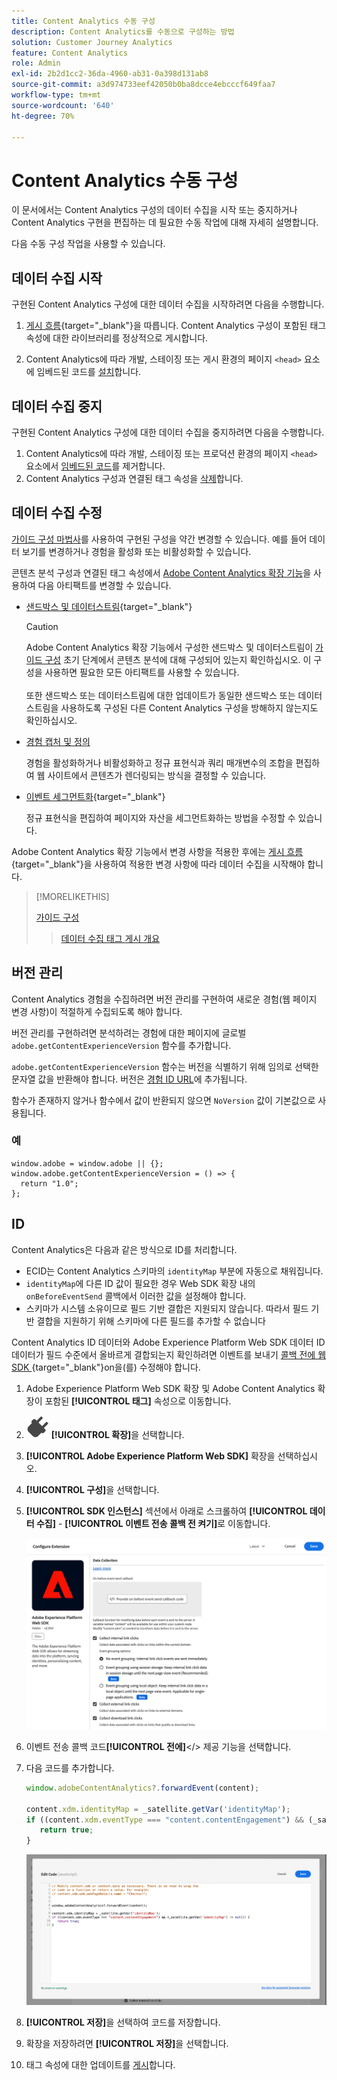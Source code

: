 ```yaml
---
title: Content Analytics 수동 구성
description: Content Analytics를 수동으로 구성하는 방법
solution: Customer Journey Analytics
feature: Content Analytics
role: Admin
exl-id: 2b2d1cc2-36da-4960-ab31-0a398d131ab8
source-git-commit: a3d974733eef42050b0ba8dcce4ebcccf649faa7
workflow-type: tm+mt
source-wordcount: '640'
ht-degree: 70%

---
```


# Content Analytics 수동 구성

이 문서에서는 Content Analytics 구성의 데이터 수집을 시작 또는 중지하거나 Content Analytics 구현을 편집하는 데 필요한 수동 작업에 대해 자세히 설명합니다.

다음 수동 구성 작업을 사용할 수 있습니다.

## 데이터 수집 시작

구현된 Content Analytics 구성에 대한 데이터 수집을 시작하려면 다음을 수행합니다.

1. [게시 흐름](https://experienceleague.adobe.com/ko/docs/experience-platform/tags/publish/overview){target="_blank"}을 따릅니다. Content Analytics 구성이 포함된 태그 속성에 대한 라이브러리를 정상적으로 게시합니다.

1. Content Analytics에 따라 개발, 스테이징 또는 게시 환경의 페이지 `<head>` 요소에 임베드된 코드를 [설치](https://experienceleague.adobe.com/ko/docs/experience-platform/tags/publish/environments/environments#installation)합니다.


## 데이터 수집 중지

구현된 Content Analytics 구성에 대한 데이터 수집을 중지하려면 다음을 수행합니다.

1. Content Analytics에 따라 개발, 스테이징 또는 프로덕션 환경의 페이지 `<head>` 요소에서 [임베드된 코드](https://experienceleague.adobe.com/ko/docs/experience-platform/tags/publish/environments/environments)를 제거합니다.
1. Content Analytics 구성과 연결된 태그 속성을 [삭제](https://experienceleague.adobe.com/ko/docs/experience-platform/tags/publish/overview)합니다.



## 데이터 수집 수정

[가이드 구성 마법사](guided.md)를 사용하여 구현된 구성을 약간 변경할 수 있습니다. 예를 들어 데이터 보기를 변경하거나 경험을 활성화 또는 비활성화할 수 있습니다.

콘텐츠 분석 구성과 연결된 태그 속성에서 [Adobe Content Analytics 확장 기능](https://experienceleague.adobe.com/ko/docs/experience-platform/tags/extensions/client/content-analytics/overview)을 사용하여 다음 아티팩트를 변경할 수 있습니다.

* [샌드박스 및 데이터스트림](https://experienceleague.adobe.com/ko/docs/experience-platform/tags/extensions/client/content-analytics/overview#configure-datastreams){target="_blank"}

  >[!CAUTION]
  >
  >Adobe Content Analytics 확장 기능에서 구성한 샌드박스 및 데이터스트림이 [가이드 구성](guided.md) 초기 단계에서 콘텐츠 분석에 대해 구성되어 있는지 확인하십시오. 이 구성을 사용하면 필요한 모든 아티팩트를 사용할 수 있습니다.<br/><br/>또한 샌드박스 또는 데이터스트림에 대한 업데이트가 동일한 샌드박스 또는 데이터스트림을 사용하도록 구성된 다른 Content Analytics 구성을 방해하지 않는지도 확인하십시오.
  >

* [경험 캡처 및 정의](https://experienceleague.adobe.com/ko/docs/experience-platform/tags/extensions/client/content-analytics/overview?lang=en#configure-experience-capture-and-definition)

  경험을 활성화하거나 비활성화하고 정규 표현식과 쿼리 매개변수의 조합을 편집하여 웹 사이트에서 콘텐츠가 렌더링되는 방식을 결정할 수 있습니다.

* [이벤트 세그먼트화](https://experienceleague.adobe.com/ko/docs/experience-platform/tags/extensions/client/content-analytics/overview#configure-event-segmenting){target="_blank"}

  정규 표현식을 편집하여 페이지와 자산을 세그먼트화하는 방법을 수정할 수 있습니다.


Adobe Content Analytics 확장 기능에서 변경 사항을 적용한 후에는 [게시 흐름](https://experienceleague.adobe.com/ko/docs/experience-platform/tags/publish/overview){target="_blank"}을 사용하여 적용한 변경 사항에 따라 데이터 수집을 시작해야 합니다.



>[!MORELIKETHIS]
>
>[가이드 구성](guided.md)
>>[데이터 수집 태그 게시 개요](https://experienceleague.adobe.com/ko/docs/experience-platform/tags/publish/overview)
>


## 버전 관리

Content Analytics 경험을 수집하려면 버전 관리를 구현하여 새로운 경험(웹 페이지 변경 사항)이 적절하게 수집되도록 해야 합니다.

버전 관리를 구현하려면 분석하려는 경험에 대한 페이지에 글로벌 `adobe.getContentExperienceVersion` 함수를 추가합니다.

`adobe.getContentExperienceVersion` 함수는 버전을 식별하기 위해 임의로 선택한 문자열 값을 반환해야 합니다. 버전은 [경험 ID URL](/help/content-analytics/report/components.md#experience-metadata)에 추가됩니다.

함수가 존재하지 않거나 함수에서 값이 반환되지 않으면 `NoVersion` 값이 기본값으로 사용됩니다.

### 예

```
window.adobe = window.adobe || {};
window.adobe.getContentExperienceVersion = () => {
  return "1.0";
};
```

## ID

Content Analytics은 다음과 같은 방식으로 ID를 처리합니다.

* ECID는 Content Analytics 스키마의 `identityMap` 부분에 자동으로 채워집니다.
* `identityMap`에 다른 ID 값이 필요한 경우 Web SDK 확장 내의 `onBeforeEventSend` 콜백에서 이러한 값을 설정해야 합니다.
* 스키마가 시스템 소유이므로 필드 기반 결합은 지원되지 않습니다. 따라서 필드 기반 결합을 지원하기 위해 스키마에 다른 필드를 추가할 수 없습니다


Content Analytics ID 데이터와 Adobe Experience Platform Web SDK 데이터 ID 데이터가 필드 수준에서 올바르게 결합되는지 확인하려면 이벤트를 보내기 [ 콜백 전에 웹 SDK ](https://experienceleague.adobe.com/en/docs/experience-platform/web-sdk/commands/configure/onbeforeeventsend){target="_blank"}on을(를) 수정해야 합니다.

1. Adobe Experience Platform Web SDK 확장 및 Adobe Content Analytics 확장이 포함된 **[!UICONTROL 태그]** 속성으로 이동합니다.
1. ![플러그](/help/assets/icons/Plug.svg) **[!UICONTROL 확장]**&#x200B;을 선택합니다.
1. **[!UICONTROL Adobe Experience Platform Web SDK]** 확장을 선택하십시오.
1. **[!UICONTROL 구성]**&#x200B;을 선택합니다.
1. **[!UICONTROL SDK 인스턴스]** 섹션에서 아래로 스크롤하여 **[!UICONTROL 데이터 수집]** - **[!UICONTROL 이벤트 전송 콜백 전 켜기]**&#x200B;로 이동합니다.

   ![이벤트 전송 콜백 전 ](/help/content-analytics/assets/onbeforeeventsendcallback.png)

1. 이벤트 전송 콜백 코드&#x200B;**[!UICONTROL 전에]**&lt;/> 제공 기능을 선택합니다.
1. 다음 코드를 추가합니다.

   ```javascript
   window.adobeContentAnalytics?.forwardEvent(content);
   
   content.xdm.identityMap = _satellite.getVar('identityMap');
   if ((content.xdm.eventType === "content.contentEngagement") && (_satellite.getVar('identityMap') != null)) {
      return true;
   }
   ```

   ![이벤트 전송 콜백 전 ](/help/content-analytics/assets/onbeforeeventsendcallbackcode.png)

1. **[!UICONTROL 저장]**&#x200B;을 선택하여 코드를 저장합니다.
1. 확장을 저장하려면 **[!UICONTROL 저장]**&#x200B;을 선택합니다.
1. 태그 속성에 대한 업데이트를 [게시](https://experienceleague.adobe.com/ko/docs/experience-platform/tags/publish/overview)합니다.





